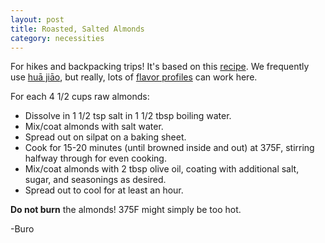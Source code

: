 ```yaml
---
layout: post
title: Roasted, Salted Almonds
category: necessities
---
```


For hikes and backpacking trips! It's based on this [recipe][recipe]. We
frequently use [huā jiāo][peppercorn], but really, lots of
[flavor profiles][tjs] can work here.

For each 4 1/2 cups raw almonds:
- Dissolve in 1 1/2 tsp salt in 1 1/2 tbsp boiling water.
- Mix/coat almonds with salt water.
- Spread out on silpat on a baking sheet.
- Cook for 15-20 minutes (until browned inside and out) at 375F, stirring
  halfway through for even cooking.
- Mix/coat almonds with 2 tbsp olive oil, coating with additional salt, sugar,
  and seasonings as desired.
- Spread out to cool for at least an hour.

**Do not burn** the almonds! 375F might simply be too hot.

[recipe]: https://anoregoncottage.com/perfectly-salted-diy-roasted-almonds/2/
[peppercorn]: https://en.wikipedia.org/wiki/Sichuan_pepper
[tjs]: http://www.seriouseats.com/2014/11/trader-joes-spiced-nuts-taste-test.html

-Buro
